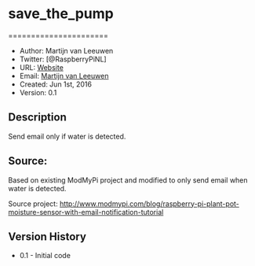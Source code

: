 # save_the_pump
======================
- Author: Martijn van Leeuwen
- Twitter: [@RaspberryPiNL]
- URL: [Website](http://www.voc-electronics.com)
- Email: [Martijn van Leeuwen](mailto:info@voc-electronics.com)
- Created: Jun 1st, 2016
- Version: 0.1

## Description
Send email only if water is detected.

## Source:
Based on existing ModMyPi project and modified to only send email when water is detected.

Source project: http://www.modmypi.com/blog/raspberry-pi-plant-pot-moisture-sensor-with-email-notification-tutorial

## Version History
* 0.1 - Initial code